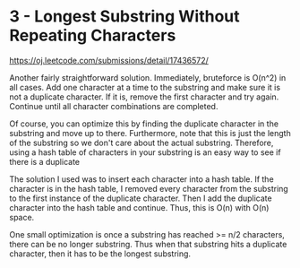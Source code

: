 # 3 - Longest Substring Without Repeating Characters
https://oj.leetcode.com/submissions/detail/17436572/

Another fairly straightforward solution.
Immediately, bruteforce is O(n^2) in all cases.
Add one character at a time to the substring and make sure it is not a duplicate character.
If it is, remove the first character and try again.
Continue until all character combinations are completed.

Of course, you can optimize this by finding the duplicate character in the substring and move up to there.
Furthermore, note that this is just the length of the substring so we don't care about the actual substring.
Therefore, using a hash table of characters in your substring is an easy way to see if there is a duplicate

The solution I used was to insert each character into a hash table.
If the character is in the hash table, I removed every character from the substring to the first instance of the duplicate character.
Then I add the duplicate character into the hash table and continue.
Thus, this is O(n) with O(n) space.

One small optimization is once a substring has reached >= n/2 characters, there can be no longer substring. Thus when that substring hits a duplicate character,
then it has to be the longest substring. 

